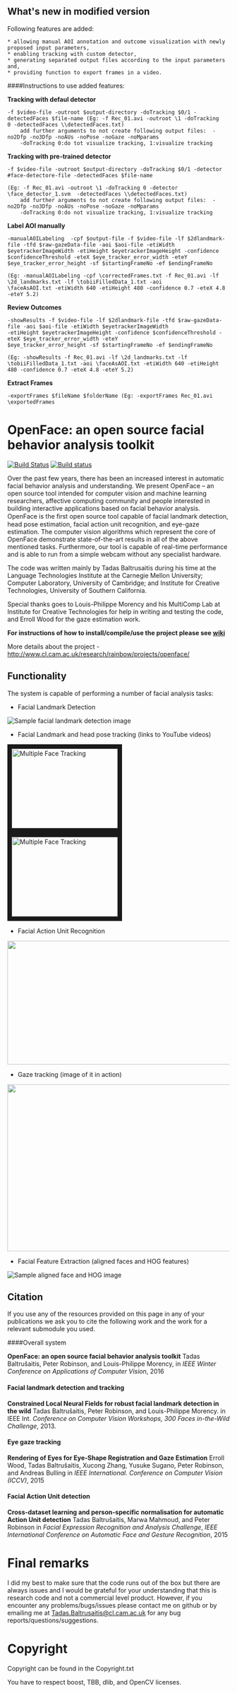 ## What's new in modified version

Following features are added: 

	* allowing manual AOI annotation and outcome visualization with newly proposed input parameters, 
	* enabling tracking with custom detector, 
	* generating separated output files according to the input parameters and, 
 	* providing function to export frames in a video.  
	
####Instructions to use added features:
 
 **Tracking with defaul detector** 
 
	-f $video-file -outroot $output-directory -doTracking $0/1 -detectedFaces $file-name (Eg: -f Rec_01.avi -outroot \1 -doTracking 
	0 -detectedFaces \\detectedFaces.txt)
		add further arguments to not create following output files:  -no2Dfp -no3Dfp -noAUs -noPose -noGaze -noMparams
		-doTracking 0:do tot visualize tracking, 1:visualize tracking

 **Tracking with pre-trained detector**
 
	-f $video-file -outroot $output-directory -doTracking $0/1 -detector #face-detectore-file -detectedFaces $file-name 
	
	(Eg: -f Rec_01.avi -outroot \1 -doTracking 0 -detector \face_detector_1.svm  -detectedFaces \\detectedFaces.txt)
		add further arguments to not create following output files:  -no2Dfp -no3Dfp -noAUs -noPose -noGaze -noMparams
		-doTracking 0:do not visualize tracking, 1:visualize tracking

**Label AOI manually**

	-manualAOILabeling  -cpf $output-file -f $video-file -lf $2dlandmark-file -tfd $raw-gazeData-file -aoi $aoi-file -etiWidth
	$eyetrackerImageWidth -etiHeight $eyetrackerImageHeight -confidence $confidenceThreshold -eteX $eye_tracker_error_width -eteY
	$eye_tracker_error_height -sf $startingFrameNo -ef $endingFrameNo
	
	(Eg: -manualAOILabeling -cpf \correctedFrames.txt -f Rec_01.avi -lf \2d_landmarks.txt -lf \tobiiFilledData_1.txt -aoi
	\faceAsAOI.txt -etiWidth 640 -etiHeight 480 -confidence 0.7 -eteX 4.8 -eteY 5.2)

**Review Outcomes**

	-showResults -f $video-file -lf $2dlandmark-file -tfd $raw-gazeData-file -aoi $aoi-file -etiWidth $eyetrackerImageWidth 
	-etiHeight $eyetrackerImageHeight -confidence $confidenceThreshold -eteX $eye_tracker_error_width -eteY 	
	$eye_tracker_error_height -sf $startingFrameNo -ef $endingFrameNo
			
	(Eg: -showResults -f Rec_01.avi -lf \2d_landmarks.txt -lf \tobiiFilledData_1.txt -aoi \faceAsAOI.txt -etiWidth 640 -etiHeight
	480 -confidence 0.7 -eteX 4.8 -eteY 5.2)

**Extract Frames**

	-exportFrames $fileName $folderName (Eg: -exportFrames Rec_01.avi \exportedFrames

# OpenFace: an open source facial behavior analysis toolkit

[![Build Status](https://travis-ci.org/TadasBaltrusaitis/OpenFace.svg?branch=master)](https://travis-ci.org/TadasBaltrusaitis/OpenFace)
[![Build status](https://ci.appveyor.com/api/projects/status/8msiklxfbhlnsmxp/branch/master?svg=true)](https://ci.appveyor.com/project/TadasBaltrusaitis/openface/branch/master)

Over the past few years, there has been an increased interest in automatic facial behavior analysis and understanding. We present OpenFace – an open source tool intended for computer vision and machine learning researchers, affective computing community and people interested in building interactive applications based on facial behavior analysis. OpenFace is the ﬁrst open source tool capable of facial landmark detection, head pose estimation, facial action unit recognition, and eye-gaze estimation. The computer vision algorithms which represent the core of OpenFace demonstrate state-of-the-art results in all of the above mentioned tasks. Furthermore, our tool is capable of real-time performance and is able to run from a simple webcam without any specialist hardware.

The code was written mainly by Tadas Baltrusaitis during his time at the Language Technologies Institute at the Carnegie Mellon University; Computer Laboratory, University of Cambridge; and Institute for Creative Technologies, University of Southern California.

Special thanks goes to Louis-Philippe Morency and his MultiComp Lab at Institute for Creative Technologies for help in writing and testing the code, and Erroll Wood for the gaze estimation work.

**For instructions of how to install/compile/use the project please see [wiki](https://github.com/TadasBaltrusaitis/OpenFace/wiki)**

More details about the project - http://www.cl.cam.ac.uk/research/rainbow/projects/openface/


## Functionality

The system is capable of performing a number of facial analysis tasks:

- Facial Landmark Detection

![Sample facial landmark detection image](https://github.com/TadasBaltrusaitis/OpenFace/blob/master/imgs/multi_face_img.png)

- Facial Landmark and head pose tracking (links to YouTube videos)

<a href="https://www.youtube.com/watch?v=V7rV0uy7heQ" target="_blank"><img src="http://img.youtube.com/vi/V7rV0uy7heQ/0.jpg" alt="Multiple Face Tracking" width="240" height="180" border="10" /></a>
<a href="https://www.youtube.com/watch?v=vYOa8Pif5lY" target="_blank"><img src="http://img.youtube.com/vi/vYOa8Pif5lY/0.jpg" alt="Multiple Face Tracking" width="240" height="180" border="10" /></a>

- Facial Action Unit Recognition

<img src="https://github.com/TadasBaltrusaitis/OpenFace/blob/master/imgs/au_sample.png" height="280" width="600" >

- Gaze tracking (image of it in action)

<img src="https://github.com/TadasBaltrusaitis/OpenFace/blob/master/imgs/gaze_ex.png" height="378" width="567" >

- Facial Feature Extraction (aligned faces and HOG features)

![Sample aligned face and HOG image](https://github.com/TadasBaltrusaitis/OpenFace/blob/master/imgs/appearance.png)

## Citation

If you use any of the resources provided on this page in any of your publications we ask you to cite the following work and the work for a relevant submodule you used.

####Overall system

**OpenFace: an open source facial behavior analysis toolkit**
Tadas Baltrušaitis, Peter Robinson, and Louis-Philippe Morency,
in *IEEE Winter Conference on Applications of Computer Vision*, 2016  

#### Facial landmark detection and tracking

**Constrained Local Neural Fields for robust facial landmark detection in the wild**
Tadas Baltrušaitis, Peter Robinson, and Louis-Philippe Morency. 
in IEEE Int. *Conference on Computer Vision Workshops, 300 Faces in-the-Wild Challenge*, 2013.  

#### Eye gaze tracking

**Rendering of Eyes for Eye-Shape Registration and Gaze Estimation**
Erroll Wood, Tadas Baltrušaitis, Xucong Zhang, Yusuke Sugano, Peter Robinson, and Andreas Bulling 
in *IEEE International. Conference on Computer Vision (ICCV)*,  2015 

#### Facial Action Unit detection

**Cross-dataset learning and person-specific normalisation for automatic Action Unit detection**
Tadas Baltrušaitis, Marwa Mahmoud, and Peter Robinson 
in *Facial Expression Recognition and Analysis Challenge*, 
*IEEE International Conference on Automatic Face and Gesture Recognition*, 2015 

# Final remarks

I did my best to make sure that the code runs out of the box but there are always issues and I would be grateful for your understanding that this is research code and not a commercial level product. However, if you encounter any problems/bugs/issues please contact me on github or by emailing me at Tadas.Baltrusaitis@cl.cam.ac.uk for any bug reports/questions/suggestions. 

# Copyright

Copyright can be found in the Copyright.txt

You have to respect boost, TBB, dlib, and OpenCV licenses.

